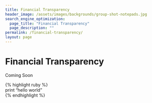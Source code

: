 ```yaml
---
title: Financial Transparency
header_image: /assets/images/backgrounds/group-shot-notepads.jpg
search_engine_optimization:
  page_title: "Financial Transparency"
  page_description: ""
permalink: /financial-transparency/
layout: page
---
```


# Financial Transparency

Coming Soon

{% highlight ruby %}&nbsp;<br>print “hello world”&nbsp;<br>{% endhighlight %}